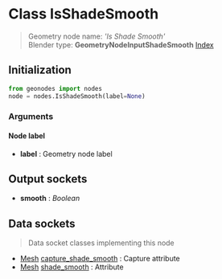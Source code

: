 
# Class IsShadeSmooth

> Geometry node name: _'Is Shade Smooth'_<br>Blender type:  **GeometryNodeInputShadeSmooth**
[Index](/docs/index.md)

## Initialization


```python
from geonodes import nodes
node = nodes.IsShadeSmooth(label=None)
```


### Arguments


#### Node label



- **label** : Geometry node label



## Output sockets



- **smooth** : _Boolean_



## Data sockets

> Data socket classes implementing this node


- [Mesh](../sockets/Mesh.md) [capture_shade_smooth](../sockets/Mesh.md#capture_shade_smooth) : Capture attribute
- [Mesh](../sockets/Mesh.md) [shade_smooth](../sockets/Mesh.md#shade_smooth) : Attribute


